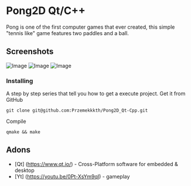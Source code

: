 # Pong2D Qt/C++
Pong is one of the first computer games that ever created, this simple "tennis like" game features two paddles and a ball.

## Screenshots
![Image](https://user-images.githubusercontent.com/28188300/178468008-aeaea331-5666-47e4-8400-10a9325c157a.png)
![Image](https://user-images.githubusercontent.com/28188300/178468012-142435f7-ca6d-4d72-98b7-209a113bc1e0.png)
![Image](https://user-images.githubusercontent.com/28188300/178468013-cec14fa6-b15b-40ce-a582-05453ff44501.png)

### Installing
A step by step series  that tell you how to get a execute project.
Get it from GitHub
```
git clone git@github.com:Przemekkkth/Pong2D_Qt-Cpp.git
```
Compile
```
qmake && make
```

## Adons
* [Qt] (https://www.qt.io/) - Cross-Platform software for embedded & desktop
* [Yt] (https://youtu.be/0Pt-XsYm9qI) - gameplay

